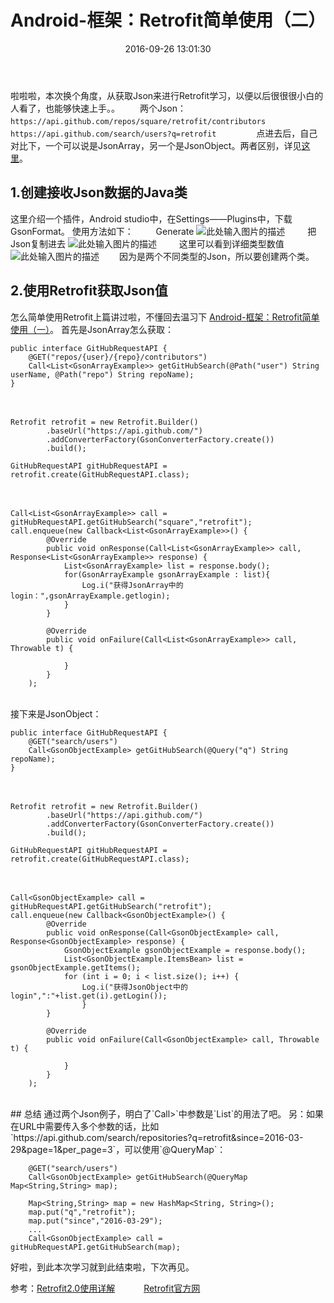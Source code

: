 ﻿---
title: Android-框架：Retrofit简单使用（二）
date: 2016-09-26 13:01:30
tags:
---
啦啦啦，本次换个角度，从获取Json来进行Retrofit学习，以便以后很很很小白的人看了，也能够快速上手。。
　　两个Json：
　　`https://api.github.com/repos/square/retrofit/contributors`
　　`https://api.github.com/search/users?q=retrofit`
　　
　　点进去后，自己对比下，一个可以说是JsonArray，另一个是JsonObject。两者区别，详见[这里][1]。
## 1.创建接收Json数据的Java类
这里介绍一个插件，Android studio中，在Settings——Plugins中，下载GsonFormat。
使用方法如下：
　　
Generate
![此处输入图片的描述][2]
　　
把Json复制进去
![此处输入图片的描述][3]
　　
这里可以看到详细类型数值
![此处输入图片的描述][4]
　　因为是两个不同类型的Json，所以要创建两个类。<br/>
## 2.使用Retrofit获取Json值
怎么简单使用Retrofit上篇讲过啦，不懂回去温习下  [Android-框架：Retrofit简单使用（一）][5]。
首先是JsonArray怎么获取：

    public interface GitHubRequestAPI {
        @GET("repos/{user}/{repo}/contributors")
        Call<List<GsonArrayExample>> getGitHubSearch(@Path("user") String userName, @Path("repo") String repoName);
    }
　　

    Retrofit retrofit = new Retrofit.Builder()
            .baseUrl("https://api.github.com/")
            .addConverterFactory(GsonConverterFactory.create())
            .build();
        
    GitHubRequestAPI gitHubRequestAPI = retrofit.create(GitHubRequestAPI.class);
    
　　

    Call<List<GsonArrayExample>> call = gitHubRequestAPI.getGitHubSearch("square","retrofit");
    call.enqueue(new Callback<List<GsonArrayExample>>() {
            @Override
            public void onResponse(Call<List<GsonArrayExample>> call, Response<List<GsonArrayExample>> response) {
                List<GsonArrayExample> list = response.body();
                for(GsonArrayExample gsonArrayExample : list){
                    Log.i("获得JsonArray中的login：",gsonArrayExample.getlogin);
                }
            }

            @Override
            public void onFailure(Call<List<GsonArrayExample>> call, Throwable t) {

                }
            }
        );   
    
<br/>
接下来是JsonObject：

    public interface GitHubRequestAPI {
        @GET("search/users")
        Call<GsonObjectExample> getGitHubSearch(@Query("q") String repoName);
    }
　　

    Retrofit retrofit = new Retrofit.Builder()
            .baseUrl("https://api.github.com/")
            .addConverterFactory(GsonConverterFactory.create())
            .build();
        
    GitHubRequestAPI gitHubRequestAPI = retrofit.create(GitHubRequestAPI.class);
　　

    Call<GsonObjectExample> call = gitHubRequestAPI.getGitHubSearch("retrofit");
    call.enqueue(new Callback<GsonObjectExample>() {
            @Override
            public void onResponse(Call<GsonObjectExample> call, Response<GsonObjectExample> response) {
                GsonObjectExample gsonObjectExample = response.body();
                List<GsonObjectExample.ItemsBean> list = gsonObjectExample.getItems();
                for (int i = 0; i < list.size(); i++) {
                    Log.i("获得JsonObject中的login",":"+list.get(i).getLogin());
                    }
            }

            @Override
            public void onFailure(Call<GsonObjectExample> call, Throwable t) {

                }
            }
        );  
<br/>
## 总结
通过两个Json例子，明白了`Call<List<Repo>>`中参数是`List<Repo>`的用法了吧。
另：如果在URL中需要传入多个参数的话，比如`https://api.github.com/search/repositories?q=retrofit&since=2016-03-29&page=1&per_page=3`，可以使用`@QueryMap`：

        @GET("search/users")
        Call<GsonObjectExample> getGitHubSearch(@QueryMap Map<String,String> map);
        
        Map<String,String> map = new HashMap<String, String>();
        map.put("q","retrofit");
        map.put("since","2016-03-29");
        ...
        Call<GsonObjectExample> call = gitHubRequestAPI.getGitHubSearch(map);

好啦，到此本次学习就到此结束啦，下次再见。


参考：[Retrofit2.0使用详解][6]
　　　[Retrofit官方网][7]


  [1]: http://stackoverflow.com/questions/12289844/difference-between-jsonobject-and-jsonarray
  [2]: http://7xz8pr.com1.z1.glb.clouddn.com/RetrofitDemo4.jpg
  [3]: http://7xz8pr.com1.z1.glb.clouddn.com/RetrofitDemo5.jpg
  [4]: http://7xz8pr.com1.z1.glb.clouddn.com/RetrofitDemo6.jpg
  [5]: https://leevsee.github.io/2016/09/25/Android-%E6%A1%86%E6%9E%B6%EF%BC%9ARetrofit%E7%AE%80%E5%8D%95%E4%BD%BF%E7%94%A8%EF%BC%88%E4%B8%80%EF%BC%89/
  [6]: http://blog.csdn.net/ljd2038/article/details/51046512
  [7]: http://square.github.io/retrofit/